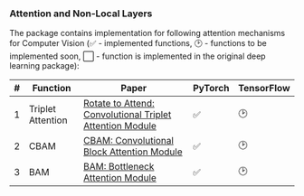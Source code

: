 ### Attention and Non-Local Layers
The package contains implementation for following attention mechanisms for Computer Vision (✅ - implemented functions, 🕑 - functions to be implemented soon, :white_large_square: - function is implemented in the original deep learning package):

|#| Function | Paper  | PyTorch | TensorFlow |
| --- | --- | --- | --- | --- | 
|1| Triplet Attention | [Rotate to Attend: Convolutional Triplet Attention Module](https://arxiv.org/abs/2010.03045) | ✅ | 🕑 |
|2| CBAM | [CBAM: Convolutional Block Attention Module](https://openaccess.thecvf.com/content_ECCV_2018/html/Sanghyun_Woo_Convolutional_Block_Attention_ECCV_2018_paper.html) | ✅ | 🕑 |
|3| BAM | [BAM: Bottleneck Attention Module](http://bmvc2018.org/contents/papers/0092.pdf) | ✅ | 🕑 |
